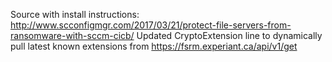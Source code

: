 Source with install instructions: http://www.scconfigmgr.com/2017/03/21/protect-file-servers-from-ransomware-with-sccm-cicb/
Updated CryptoExtension line to dynamically pull latest known extensions from https://fsrm.experiant.ca/api/v1/get
